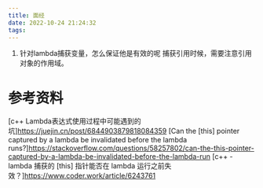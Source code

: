 ```yaml
---
title: 面经
date: 2022-10-24 21:24:32
tags:
---
```



1. 针对lambda捕获变量，怎么保证他是有效的呢
捕获引用时候，需要注意引用对象的作用域。



# 参考资料
[c++ Lambda表达式使用过程中可能遇到的坑]https://juejin.cn/post/6844903879818084359
[Can the [this] pointer captured by a lambda be invalidated before the lambda runs?]https://stackoverflow.com/questions/58257802/can-the-this-pointer-captured-by-a-lambda-be-invalidated-before-the-lambda-run
[c++ - lambda 捕获的 [this] 指针能否在 lambda 运行之前失效？]https://www.coder.work/article/6243761
